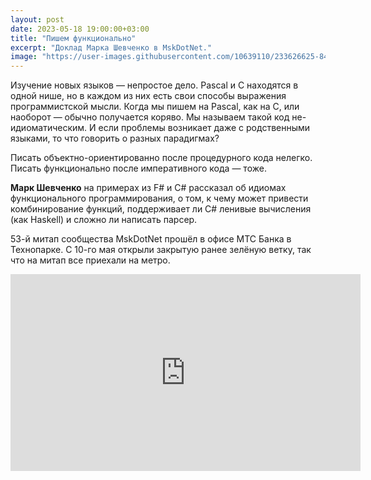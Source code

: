 ```yaml
---
layout: post
date: 2023-05-18 19:00:00+03:00
title: "Пишем функционально"
excerpt: "Доклад Марка Шевченко в MskDotNet."
image: "https://user-images.githubusercontent.com/10639110/233626625-8455efd7-a2f3-4398-a48e-a14094d1f22d.png"
---
```


Изучение новых языков — непростое дело. Pascal и C находятся в одной нише, но в каждом из них есть свои способы выражения программистской мысли. Когда мы пишем на Pascal, как на С, или наоборот — обычно получается коряво. Мы называем такой код не-идиоматическим. И если проблемы возникает даже с родственными языками, то что говорить о  разных парадигмах?

Писать объектно-ориентированно после процедурного кода нелегко. Писать функционально после императивного кода — тоже.

**Марк Шевченко** на примерах из F# и C# рассказал об идиомах функционального программирования, о том, к чему может привести комбинирование функций, поддерживает ли C# ленивые вычисления (как Haskell) и сложно ли написать парсер.

53-й митап сообщества MskDotNet прошёл в офисе МТС Банка в Технопарке. С 10-го мая открыли закрытую ранее зелёную ветку, так что на митап все приехали на метро.

<div class="video">
    <iframe width="560" height="315" src="https://www.youtube.com/embed/Mv-LOJ3CBKA" title="YouTube video player" frameborder="0" allow="accelerometer; autoplay; clipboard-write; encrypted-media; gyroscope; picture-in-picture; web-share" allowfullscreen></iframe>
</div>
